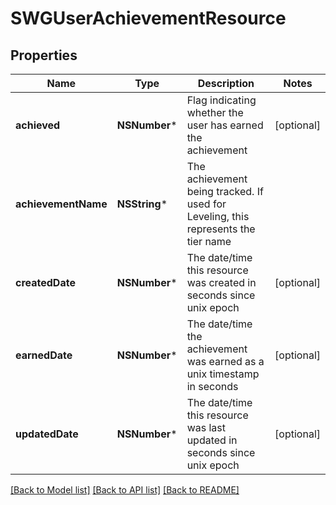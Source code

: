 # SWGUserAchievementResource

## Properties
Name | Type | Description | Notes
------------ | ------------- | ------------- | -------------
**achieved** | **NSNumber*** | Flag indicating whether the user has earned the achievement | [optional] 
**achievementName** | **NSString*** | The achievement being tracked.  If used for Leveling, this represents the tier name | 
**createdDate** | **NSNumber*** | The date/time this resource was created in seconds since unix epoch | [optional] 
**earnedDate** | **NSNumber*** | The date/time the achievement was earned as a unix timestamp in seconds | [optional] 
**updatedDate** | **NSNumber*** | The date/time this resource was last updated in seconds since unix epoch | [optional] 

[[Back to Model list]](../README.md#documentation-for-models) [[Back to API list]](../README.md#documentation-for-api-endpoints) [[Back to README]](../README.md)


